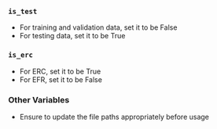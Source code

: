 ### `is_test`
- For training and validation data, set it to be False
- For testing data, set it to be True

### `is_erc`
- For ERC, set it to be True
- For EFR, set it to be False

### Other Variables
- Ensure to update the file paths appropriately before usage